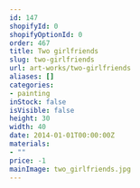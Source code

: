 ```yaml
---
id: 147
shopifyId: 0
shopifyOptionId: 0
order: 467
title: Two girlfriends
slug: two-girlfriends
url: art-works/two-girlfriends
aliases: []
categories:
- painting
inStock: false
isVisible: false
height: 30
width: 40
date: 2014-01-01T00:00:00Z
materials:
- ""
price: -1
mainImage: two_girlfriends.jpg
---
```

